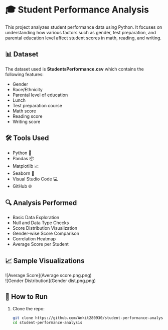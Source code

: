 # 🎓 Student Performance Analysis

This project analyzes student performance data using Python. It focuses on understanding how various factors such as gender, test preparation, and parental education level affect student scores in math, reading, and writing.

## 📊 Dataset

The dataset used is **StudentsPerformance.csv** which contains the following features:
- Gender
- Race/Ethnicity
- Parental level of education
- Lunch
- Test preparation course
- Math score
- Reading score
- Writing score

## 🛠️ Tools Used
- Python 🐍
- Pandas 📦
- Matplotlib 📈
- Seaborn 🎨
- Visual Studio Code 💻
- GitHub 🌐

## 🔍 Analysis Performed

- Basic Data Exploration
- Null and Data Type Checks
- Score Distribution Visualization
- Gender-wise Score Comparison
- Correlation Heatmap
- Average Score per Student

## 📈 Sample Visualizations

![Average Score](Average score.png.png)  
![Gender Distribution](Gender dist.png.png)

## 🚀 How to Run

1. Clone the repo:
   ```bash
   git clone https://github.com/Ankit280930/student-performance-analysis.git
   cd student-performance-analysis
